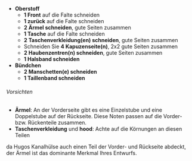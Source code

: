 *   **Oberstoff**
    *   **1 Front** auf die Falte schneiden
    *   **1 zurück** auf die Falte schneiden
    *   **2 Ärmel schneiden**, gute Seiten zusammen
    *   **1 Tasche** auf die Falte schneiden
    *   **2 Taschenverkleidung(en) schneiden**, gute Seiten zusammen
    *   Schneiden Sie **4 Kapuzenseite(n)**, 2x2 gute Seiten zusammen
    *   **2 Haubenzentren(n) schneiden**, gute Seiten zusammen
    *   **1 Halsband schneiden**
*   **Bündchen**
    *   **2 Manschetten(e) schneiden**
    *   **1 Taillenband schneiden**

<Warning>

###### Vorsichten

*   **Ärmel**: An der Vorderseite gibt es eine Einzelstube und eine Doppelstube auf der Rückseite. Diese Noten passen auf die Vorder- bzw. Rückenteile zusammen.
*   **Taschenverkleidung** und **hood**: Achte auf die Körnungen an diesen Teilen

da Hugos Kanalhülse auch einen Teil der Vorder- und Rückseite abdeckt,
der Ärmel ist das dominante Merkmal Ihres Entwurfs.

</Warning>
